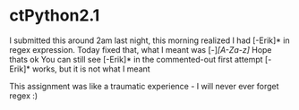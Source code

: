 # ctPython2.1
I submitted this around 2am last night, this morning realized I had [-Erik]* in regex expression. Today fixed that, what I meant was [-]*[A-Za-z]*
Hope thats ok
You can still see [-Erik]* in the commented-out first attempt
[-Erik]* works, but it is not what I meant

This assignment was like a traumatic experience - I will never ever forget regex
:)
